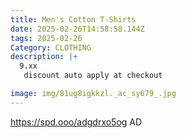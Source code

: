 ```yaml
---
title: Men's Cotton T-Shirts
date: 2025-02-26T14:58:58.144Z
tags: 2025-02-26
Category: CLOTHING
description: |+
  9.xx
   discount auto apply at checkout 

image: img/81ug8igkkzl._ac_sy679_.jpg
---
```

https://spd.ooo/adgdrxo5og
AD